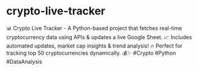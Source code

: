 # crypto-live-tracker
📊 Crypto Live Tracker - A Python-based project that fetches real-time cryptocurrency data using APIs &amp; updates a live Google Sheet. 📈 Includes automated updates, market cap insights &amp; trend analysis! 🔥 Perfect for tracking top 50 cryptocurrencies dynamically. 💰✨ #Crypto #Python #DataAnalysis
